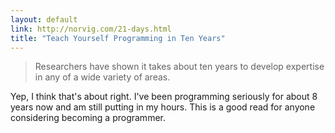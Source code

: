 ```yaml
---
layout: default
link: http://norvig.com/21-days.html
title: "Teach Yourself Programming in Ten Years"
---
```


> Researchers have shown it takes about ten years to develop expertise in any
> of a wide variety of areas.

Yep, I think that's about right. I've been programming seriously for about 8
years now and am still putting in my hours. This is a good read for anyone
considering becoming a programmer.
